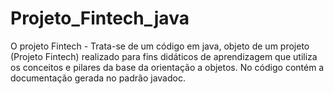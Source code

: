 # Projeto_Fintech_java
O projeto Fintech - Trata-se de um código em java, objeto de um projeto (Projeto Fintech) realizado para fins didáticos de aprendizagem que utiliza os conceitos e pilares da base da orientação a objetos. No código contém a documentação gerada no padrão javadoc. 
